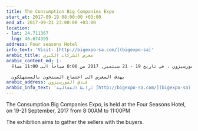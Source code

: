 ```yaml
---
title: The Consumption Big Companies Expo
start_at: 2017-09-19 08:00:00 +03:00
end_at: 2017-09-21 23:00:00 +03:00
location:
- lat: 24.711367
  lng: 46.674395
address: Four seasons Hotel
info_text: 'Visit: [http://bigexpo-sa.com/](bigexpo-sa)'
arabic_title: معرض الشركات الكبرى
arabic_content_md: |-
  يقام معرض الشركات الكبرى في فندق الفورسيزون ، في تاريخ 19 - 21 سبتمبر, 2017 من 8:00 صباحاً الى 11:00 مساءً

  يهدف المعرض الى اجتماع المنتجون بالمستهلكون
arabic_address: فندق الفورسيزون
arabic_info_text: 'رابط الفعالية: [http://bigexpo-sa.com/](bigexpo-sa)'
---
```


The Consumption Big Companies Expo, is held at the Four Seasons Hotel, on 19-21 September, 2017 from 8:00AM to 11:00PM

The exhibition aims to gather the sellers with the buyers.